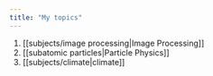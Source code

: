 ```yaml
---
title: "My topics"
---
```

1. [[subjects/image processing|Image Processing]]
2. [[subatomic particles|Particle Physics]]
3. [[subjects/climate|climate]]
